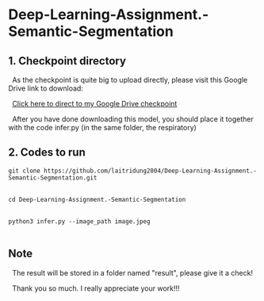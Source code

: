 # Deep-Learning-Assignment.-Semantic-Segmentation

## 1. Checkpoint directory ##

&nbsp; As the checkpoint is quite big to upload directly, please visit this Google Drive link to download: 

&nbsp; [Click here to direct to my Google Drive checkpoint](https://drive.google.com/file/d/1oleJJKvTGvv7o8DWnmhIA8vl54DLvMhV/view?usp=drive_link)


&nbsp; After you have done downloading this model, you should place it together with the code infer.py (in the same folder, the respiratory)


## 2. Codes to run ##
<pre>
<code>git clone https://github.com/laitridung2004/Deep-Learning-Assignment.-Semantic-Segmentation.git
</code>
</pre>

<pre>
<code>cd Deep-Learning-Assignment.-Semantic-Segmentation
</code>
</pre>

<pre>
<code>python3 infer.py --image_path image.jpeg
</code>
</pre>

## Note ##

&nbsp; The result will be stored in a folder named "result", please give it a check!

&nbsp; Thank you so much. I really appreciate your work!!!
